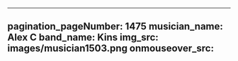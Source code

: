 ------
pagination_pageNumber: 1475
musician_name: Alex C
band_name: Kins
img_src: images/musician1503.png
onmouseover_src: 
------